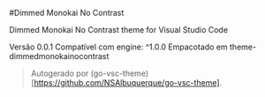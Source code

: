 #Dimmed Monokai No Contrast

Dimmed Monokai No Contrast theme for Visual Studio Code

Versão 0.0.1
Compatível com engine: ^1.0.0
Empacotado em theme-dimmedmonokainocontrast

> Autogerado por (go-vsc-theme)[https://github.com/NSAlbuquerque/go-vsc-theme].